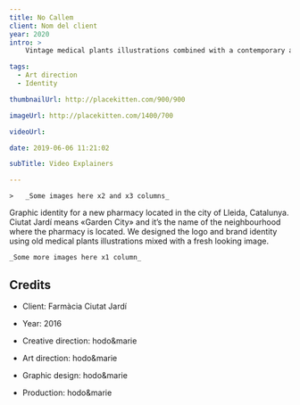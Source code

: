 ```yaml
---
title: No Callem
client: Nom del client
year: 2020
intro: > 
	Vintage medical plants illustrations combined with a contemporary aesthetics for the identity of a new pharmacy with a special focus on natural products.

tags:
  - Art direction
  - Identity

thumbnailUrl: http://placekitten.com/900/900

imageUrl: http://placekitten.com/1400/700

videoUrl: 

date: 2019-06-06 11:21:02

subTitle: Video Explainers

---
```



	>	_Some images here x2 and x3 columns_

Graphic identity for a new pharmacy located in the city of Lleida, Catalunya.
Ciutat Jardí means «Garden City» and it’s the name of the neighbourhood where the pharmacy is located.
We designed the logo and brand identity using old medical plants illustrations mixed with a fresh looking image.

	_Some more images here x1 column_ 

## Credits

* Client: Farmàcia Ciutat Jardí
* Year: 2016


* Creative direction: hodo&marie
* Art direction: hodo&marie
* Graphic design: hodo&marie
* Production: hodo&marie